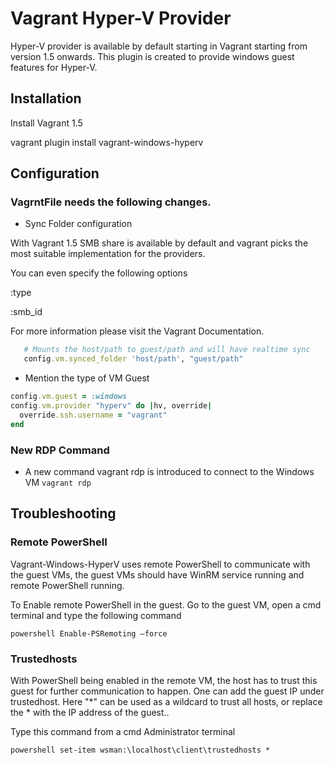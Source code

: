 # Vagrant Hyper-V Provider

Hyper-V provider is available by default starting in Vagrant starting from version 1.5 onwards. This plugin is created to provide windows guest features for Hyper-V.


## Installation
Install Vagrant 1.5

vagrant plugin install vagrant-windows-hyperv

## Configuration


### VagrntFile needs the following changes.

- Sync Folder configuration

With Vagrant 1.5 SMB share is available by default and vagrant picks the most suitable
implementation for the providers.

You can even specify the following options

 :type

 :smb_id

For more information please visit the Vagrant Documentation.

```ruby
   # Mounts the host/path to guest/path and will have realtime sync
   config.vm.synced_folder 'host/path', "guest/path"
```
- Mention the type of VM Guest

```ruby
config.vm.guest = :windows
config.vm.provider "hyperv" do |hv, override|
  override.ssh.username = "vagrant"
end
```
### New RDP Command
* A new command vagrant rdp is introduced to connect to the Windows VM
` vagrant rdp `

## Troubleshooting

### Remote PowerShell
Vagrant-Windows-HyperV uses remote PowerShell to communicate with the guest VMs, the guest VMs should have WinRM service running and remote PowerShell running.

To Enable remote PowerShell in the guest.
Go to the guest VM, open a cmd terminal and type the following command
```
powershell Enable-PSRemoting –force
```
### Trustedhosts
With PowerShell being enabled in the remote VM, the host has to trust this guest for further communication to happen.
One can add the guest IP under trustedhost. Here "*" can be used as a wildcard to trust all hosts, or replace the * with the IP address of the guest..

Type this command from a cmd Administrator terminal

`
powershell set-item wsman:\localhost\client\trustedhosts *
`
